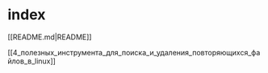 # index

[[README.md|README]]

[[4_полезных_инструмента_для_поиска_и_удаления_повторяющихся_файлов_в_linux]]